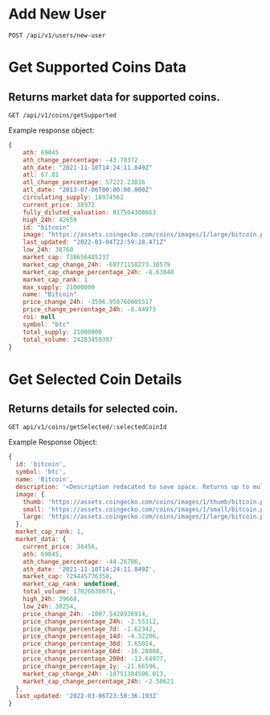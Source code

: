 

# Add New User
`POST /api/v1/users/new-user`

# Get Supported Coins Data
## Returns market data for supported coins. 

 `GET /api/v1/coins/getSupported`

Example response object:

````JavaScript
{
    ath: 69045
    ath_change_percentage: -43.70372
    ath_date: "2021-11-10T14:24:11.849Z"
    atl: 67.81
    atl_change_percentage: 57222.23816
    atl_date: "2013-07-06T00:00:00.000Z"
    circulating_supply: 18974562
    current_price: 38972
    fully_diluted_valuation: 817504308663
    high_24h: 42659
    id: "bitcoin"
    image: "https://assets.coingecko.com/coins/images/1/large/bitcoin.png?1547033579"
    last_updated: "2022-03-04T22:59:28.471Z"
    low_24h: 38760
    market_cap: 738656485237
    market_cap_change_24h: -69771158273.30579
    market_cap_change_percentage_24h: -8.63048
    market_cap_rank: 1
    max_supply: 21000000
    name: "Bitcoin"
    price_change_24h: -3596.958760005517
    price_change_percentage_24h: -8.44973
    roi: null
    symbol: "btc"
    total_supply: 21000000
    total_volume: 24283459397
}
````

# Get Selected Coin Details 
## Returns details for selected coin. 

`GET api/v1/coins/getSelected/:selectedCoinId`

Example Response Object: 

```` JavaScript
{
  id: 'bitcoin',
  symbol: 'btc',
  name: 'Bitcoin',
  description: '<Description redacated to save space. Returns up to multiple paragraphs about the selected cryptocurrency>',
  image: {
    thumb: 'https://assets.coingecko.com/coins/images/1/thumb/bitcoin.png?1547033579',
    small: 'https://assets.coingecko.com/coins/images/1/small/bitcoin.png?1547033579',
    large: 'https://assets.coingecko.com/coins/images/1/large/bitcoin.png?1547033579'
  },
  market_cap_rank: 1,
  market_data: {
    current_price: 38456,
    ath: 69045,
    ath_change_percentage: -44.26786,
    ath_date: '2021-11-10T14:24:11.849Z',
    market_cap: 729445776350,
    market_cap_rank: undefined,
    total_volume: 17026630071,
    high_24h: 39668,
    low_24h: 38254,
    price_change_24h: -1007.5428936914,
    price_change_percentage_24h: -2.55312,
    price_change_percentage_7d: -1.62342,
    price_change_percentage_14d: -4.32206,
    price_change_percentage_30d: 3.65014,
    price_change_percentage_60d: -16.28808,
    price_change_percentage_200d: -13.64977,
    price_change_percentage_1y: -21.66596,
    market_cap_change_24h: -18751384506.013,
    market_cap_change_percentage_24h: -2.50621
  },
  last_updated: '2022-03-06T23:50:36.193Z'
}
````


